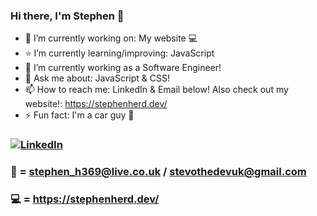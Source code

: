 ### Hi there, I'm Stephen 👋


- 🔭 I’m currently working on: My website :computer:
- :star: I’m currently learning/improving: JavaScript
- :briefcase: I’m currently working as a Software Engineer!
- 💬 Ask me about: JavaScript & CSS!
- 📫 How to reach me: LinkedIn & Email below! Also check out my website!: https://stephenherd.dev/
- ⚡ Fun fact: I'm a car guy :car:


### [![LinkedIn](https://img.shields.io/badge/-LINKEDIN-0077B5?style=for-the-badge&logo=linkedin&logoColor=white)][linkedin]

[linkedin]: https://www.linkedin.com/in/stephen-herd/

### :email: = stephen_h369@live.co.uk / stevothedevuk@gmail.com

### :computer: = https://stephenherd.dev/
